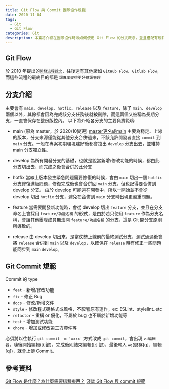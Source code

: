 ```yaml
---
title: Git Flow 與 Commit 團隊協作規範 
date: 2020-11-04
tags: 
  - Git
  - Git Flow
categories: Git
description: 本篇將介紹在團隊協作時該如何使用 Git Flow 的分支概念，並且搭配有規範的 Commit 說明，如此將有效的管理專案版控。
---
```

## Git Flow
於 2010 年提出的[`開發流程觀念`](https://nvie.com/posts/a-successful-git-branching-model/)，往後還有其他諸如 `GitHub Flow`、`Gitlab Flow`，而這些流程的最終目的都是 `讓專案變得更好維護管理`

## 分支介紹
主要會有 `main`、`develop`、`hotfix`、`release` 以及 `feature`，除了 `main`、`develop` 兩個以外，其餘都會因為完成該分支任務後就被刪除，而這兩個又被稱為長期分支，一直會保存在整份版控內。
以下將介紹各分支的主要負責範疇:
* main (原為 master，於 2020/10變更)
[master更名成main](https://www.ithome.com.tw/news/140094)
主要為穩定、上線的版本，分支來源僅能從其他分支合併過來，不該允許開發者直接 `commit` 到 `main` 分支。一般在專案初期環境建好後都會拉出 `develop` 分支出去，並維持 main 分支獨立性。

* develop
為所有開發分支的基礎，也就是說當新增/修改功能的時候，都由此分支切出去，而完成之後會合併於此分支

* hotfix
當線上版本發生緊急問題需要修復的時候，會由 `main` 切出一個 `hotfix` 分支修復進級問題，修復完成後也會合併回 `main` 分支，但也記得要合併到 develop 分支。
由於 develop 可能還在開發中，所以一開始並不會從 develop 切出 `hotfix` 分支，避免在合併到 `main` 分支時出現更嚴重問題。

* feature
當需要開發新功能時，會從 develop 切出 `feature` 分支，並且在分支命名上會採用 `feature/功能名稱` 的形式，是由於若只使用 `feature` 作為分支名稱，會讓其他團隊成員無法開 `feature/功能名稱` 的分支，這是 Git 開分支原則所導致的。

* release
由 develop 切出來，是當仗勢上線前的最終測試分支，測試通過後會將 `release` 合併到 `main` 以及 `develop`，以確保在 `release` 時有修正一些問題能同步到 `main` `develop`。

## Git Commit 規範
Commit 的 type
* `feat` - 新增/修改功能
* `fix` - 修正 Bug
* `docs` - 修改/新增文件
* `style` - 修改程式碼格式或風格，不影響原有運作，ex: ESLint、stylelint..etc
* `refactor` - 重構 or 優化，不屬於 bug 也不屬於新增功能等
* `test` - 增加測試功能
* `chore` - 增加或修改第三方套件等

必須將以往執行 `git commit -m 'xxxx'` 方式改成 `git commit`，會出現 `vi編輯器`，隨後開始編輯([i]鍵)，完成後則結束編輯([:] 鍵)，最後輸入 `wq`(儲存[q]、編輯[q])，就會上傳 Commit。


## 參考資料
[Git Flow 是什麼？為什麼需要這種東西？](https://gitbook.tw/chapters/gitflow/why-need-git-flow.html)
[淺談 Git Flow 與 commit 規範](https://hsiangfeng.github.io/git/20200914/1124442109/)


